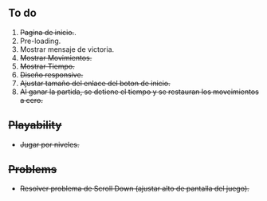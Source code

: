 ## To do

1. <s>Pagina de inicio.</s>.
2. Pre-loading.
3. Mostrar mensaje de victoria.
4. <s>Mostrar Movimientos.</s>
5. <s>Mostrar Tiempo.</s>
6. <s>Diseño responsive.</s>
7. <s>Ajustar tamaño del enlace del boton de inicio.<s>
8. Al ganar la partida, se detiene el tiempo y se restauran los moveimientos a cero.

## Playability

- Jugar por niveles.

## Problems

- Resolver problema de Scroll Down (ajustar alto de pantalla del juego).

